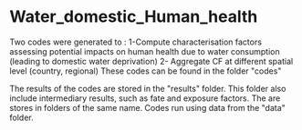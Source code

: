 # Water_domestic_Human_health

Two codes were generated to :
1-Compute characterisation factors assessing potential impacts on human health due to water consumption (leading to domestic water deprivation)
2- Aggregate CF at different spatial level (country, regional) 
These codes can be found in the folder "codes"



The results of the codes are stored in the "results" folder. This folder also include intermediary results, such as fate and exposure factors. The are stores in folders of the same name. 
Codes run using data from the "data" folder. 

